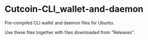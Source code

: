 # Cutcoin-CLI_wallet-and-daemon
Pre-compiled CLI wallet and daemon files for Ubuntu.

Use these files together with files downloaded from "Releases".
